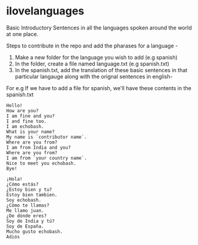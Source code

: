 # ilovelanguages
Basic Introductory Sentences in all the languages spoken around the world at one place.

Steps to contribute in the repo and add the pharases for a language -

1. Make a new folder for the language you wish to add (e.g spanish) 
2. In the folder, create a file named language.txt (e.g spanish.txt)
3. In the spanish.txt, add the translation of these basic sentences in that particular langauge along with the orignal sentences in english-

For e.g If we have to add a file for spanish, we'll have these contents in the spanish.txt

    Hello!
    How are you?
    I am fine and you?
    I and fine too. 
    I am echobash.
    What is your name? 
    My name is `contributor name`. 
    Where are you from?
    I am from India and you?
    Where are you from? 
    I am from `your country name`.
    Nice to meet you echobash.
    Bye!

    ¡Hola!
    ¿Cómo estás?
    ¿Estoy bien y tu?
    Estoy bien tambien.
    Soy echobash.
    ¿Cómo te llamas?
    Me llamo juan.
    ¿De dónde eres?
    Soy de India y tú?
    Soy de España.
    Mucho gusto echobash.
    Adiós

